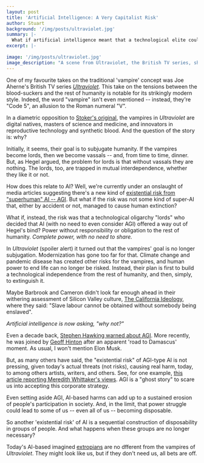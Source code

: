 ```yaml
---
layout: post
title: 'Artificial Intelligence: A Very Capitalist Risk'
author: Stuart
background: '/img/posts/ultraviolet.jpg'
summary: |-
  What if artificial intelligence meant that a technological elite could dispose of humanity
excerpt: |-
  
image: '/img/posts/ultraviolet.jpg'
image_description: "A scene from Ultraviolet, the British TV series, showing a vampire looking in a mirrored window, and seeing everything but himself"
---
```


One of my favourite takes on the traditional 'vampire' concept was Joe Aherne's British TV
series [*Ultraviolet*](https://www.imdb.com/title/tt0169501/). This take on the tensions between the blood-suckers
and the rest of humanity is notable for its strikingly modern style. 
Indeed, the word "vampire" isn't even mentioned -- instead, they're "Code 5", an
allusion to the Roman numeral "V". 

In a diametric opposition to [Stoker's original](https://www.gutenberg.org/files/345/345-h/345-h.htm), the vampires in *Ultraviolet* are 
digital natives, masters of science and medicine, and innovators in reproductive technology 
and synthetic blood. And the question of the story is: why?

Initially, it seems, their goal is to subjugate humanity. If the vampires become lords, 
then we become vassals -- and, from time to time, dinner. But, as Hegel argued, 
the problem for lords is that without vassals they are nothing. The lords, too, are 
trapped in mutual interdependence, whether they like it or not. 

How does this relate to AI? Well, we're currently under an onslaught of media 
articles suggesting there's a new kind of [existential risk from "superhuman" AI -- AGI](https://en.wikipedia.org/wiki/Existential_risk_from_artificial_general_intelligence). 
But what if the risk was not some kind of super-AI that, either by accident or not, managed to
cause human extinction? 

What if, instead, the risk was that a technological oligarchy "lords" who decided that AI 
(with no need to even consider AGI) offered a way out of Hegel's bind? Power without responsibility or
obligation to the rest of humanity. *Complete power, with no need to share.*

In *Ultraviolet* (spoiler alert) it turned out that the vampires' goal is no longer subjugation. Modernization
has gone too far for that. Climate change and pandemic disease has created other risks for the vampires, and
human power to end life can no longer be risked. Instead, their plan is first to build a technological
independence from the rest of humanity, and then, simply, to extinguish it.

Maybe Barbrook and Cameron didn't look far enough ahead in their withering assessment of Silicon Valley culture, 
[The California Ideology](https://www.metamute.org/editorial/articles/californian-ideology), 
where they said: "Slave labour cannot be obtained without somebody being enslaved". 

*Artificial intelligence is now asking, "why not?"*

Even a decade back, [Stephen Hawking warned about AGI](https://www.bbc.com/news/technology-30290540).
More recently, he was joined by [Geoff Hinton](https://www.cbc.ca/news/business/ai-doom-column-don-pittis-1.6829302) after an apparent 'road to Damascus' moment. As usual, I won't mention Elon Musk.

But, as many others have said, the "existential risk" of AGI-type AI is not pressing, given today's
actual threats (not risks), causing real harm, today, to among others artists, writers, and others. 
See, for one example, 
[this article reporting Meredith Whittaker's views](https://www.fastcompany.com/90892235/researcher-meredith-whittaker-says-ais-biggest-risk-isnt-consciousness-its-the-corporations-that-control-them).
AGI is a "ghost story" to scare us into accepting this corporate strategy.

Even setting aside AGI, AI-based harms can add up to a sustained erosion of people's 
participation in society. And, in the limit, that power struggle could 
lead to some of us -- even all of us -- becoming disposable.

So another 'existential risk' of AI is a sequential construction of
disposability in groups of people. And what happens when these groups are no longer necessary?

Today's AI-based imagined [extropians](https://www.wired.com/1994/10/extropians/) are no dfferent 
from the vampires of *Ultraviolet*. They might look like us, but if they don't need us, all bets are off. 
